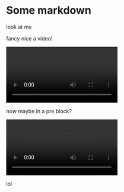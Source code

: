# Some markdown
look at me 

fancy
nice
a video!

<video src="https://test-videos.co.uk/vids/bigbuckbunny/mp4/h264/1080/Big_Buck_Bunny_1080_10s_1MB.mp4" autoplay playsinline="true">
    Your browser does not support the video tag.
</video>

now maybe in a pre block?

<pre>
<video src="https://test-videos.co.uk/vids/bigbuckbunny/mp4/h264/1080/Big_Buck_Bunny_1080_10s_1MB.mp4" autoplay playsinline="true">
    Your browser does not support the video tag.
</video>
</pre>

lol
